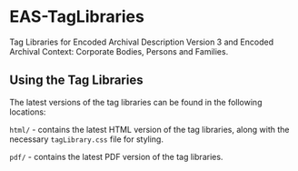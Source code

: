 # EAS-TagLibraries
Tag Libraries for Encoded Archival Description Version 3 and Encoded Archival Context: Corporate Bodies, Persons and Families.

## Using the Tag Libraries

The latest versions of the tag libraries can be found in the following locations:

`html/` - contains the latest HTML version of the tag libraries, along with the necessary `tagLibrary.css` file for styling.

`pdf/` - contains the latest PDF version of the tag libraries.
